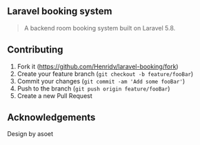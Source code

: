 ## Laravel booking system

> A backend room booking system built on Laravel 5.8.

## Contributing

1. Fork it (<https://github.com/Henridv/laravel-booking/fork>)
2. Create your feature branch (`git checkout -b feature/fooBar`)
3. Commit your changes (`git commit -am 'Add some fooBar'`)
4. Push to the branch (`git push origin feature/fooBar`)
5. Create a new Pull Request

## Acknowledgements

Design by asoet

